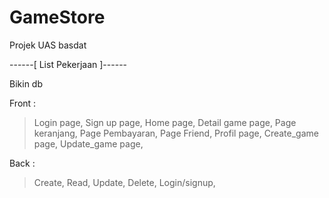 # GameStore
Projek UAS basdat

------[ List Pekerjaan ]------ 

Bikin db

Front :
> Login page,
> Sign up page,
> Home page,
> Detail game page,
>Page keranjang,
> Page Pembayaran,
> Page Friend,
> Profil page,
> Create_game page,
> Update_game page,

Back :
> Create,
> Read,
> Update,
> Delete,
> Login/signup,
